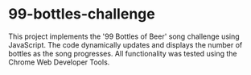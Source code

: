 # 99-bottles-challenge
This project implements the '99 Bottles of Beer' song challenge using JavaScript. The code dynamically updates and displays the number of bottles as the song progresses. All functionality was tested using the Chrome Web Developer Tools.

